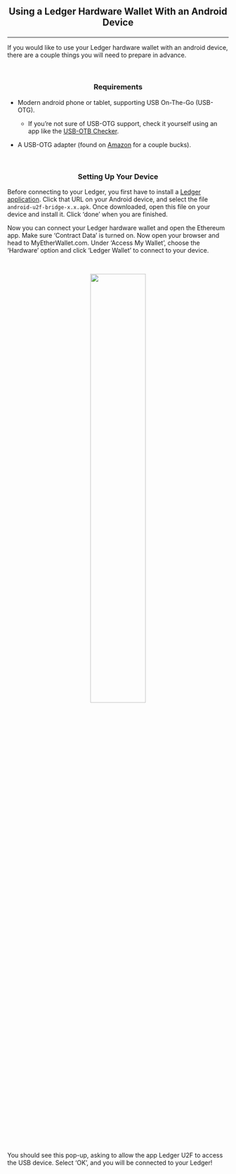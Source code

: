 ## <p align="center">Using a Ledger Hardware Wallet With an Android Device</p>
***

If you would like to use your Ledger hardware wallet with an android device, there are a couple things you will need to prepare in advance.

<br>

### <p align="center">Requirements</p>

* Modern android phone or tablet, supporting USB On-The-Go (USB-OTG).
    * If you’re not sure of USB-OTG support, check it yourself using an app like the [USB-OTB Checker](https://play.google.com/store/apps/details?id=com.faitaujapon.otg).

* A USB-OTG adapter (found on [Amazon](https://www.amazon.com/s/ref=nb_sb_noss_2?url=search-alias%3Daps&field-keywords=usb+otg+adapter) for a couple bucks).

<br>

### <p align="center">Setting Up Your Device</p>

Before connecting to your Ledger, you first have to install a [Ledger application](https://github.com/LedgerHQ/android-u2f-bridge/releases). Click that URL on your Android device, and select the file `android-u2f-bridge-x.x.apk`. Once downloaded, open this file on your device and install it. Click ‘done’ when you are finished.

Now you can connect your Ledger hardware wallet and open the Ethereum app. Make sure ‘Contract Data’ is turned on. Now open your browser and head to MyEtherWallet.com. Under ‘Access My Wallet’, choose the ‘Hardware’ option and click ‘Ledger Wallet’ to connect to your device.

<br>

<p align="center"><img src="https://github.com/stephenmew/KBimages/blob/master/ledger-hardware-wallet-using-with-android-01.png?raw=true" width="50%"></p>

<br>

You should see this pop-up, asking to allow the app Ledger U2F to access the USB device. Select ‘OK’, and you will be connected to your Ledger!
